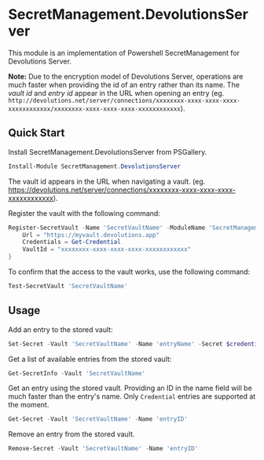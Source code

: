 # SecretManagement.DevolutionsServer

This module is an implementation of Powershell SecretManagement for Devolutions Server.

**Note:** Due to the encryption model of Devolutions Server, operations are much faster when providing the id of an entry rather than its name. The _vault id_ and _entry id_ appear in the URL when opening an entry (eg. `http://devolutions.net/server/connections/xxxxxxxx-xxxx-xxxx-xxxx-xxxxxxxxxxxx/xxxxxxxx-xxxx-xxxx-xxxx-xxxxxxxxxxxx`).

## Quick Start

Install SecretManagement.DevolutionsServer from PSGallery.

```powershell
Install-Module SecretManagement.DevolutionsServer
```

The vault id appears in the URL when navigating a vault. (eg.
https://devolutions.net/server/connections/xxxxxxxx-xxxx-xxxx-xxxx-xxxxxxxxxxxx).

Register the vault with the following command:

```powerShell
Register-SecretVault -Name 'SecretVaultName' -ModuleName 'SecretManagement.DevolutionsServer' -VaultParameters @{
    Url = "https://myvault.devolutions.app"
    Credentials = Get-Credential
    VaultId = "xxxxxxxx-xxxx-xxxx-xxxx-xxxxxxxxxxxx"
}
```

To confirm that the access to the vault works, use the following command:

```powershell
Test-SecretVault 'SecretVaultName'
```

## Usage

Add an entry to the stored vault:

```powershell
Set-Secret -Vault 'SecretVaultName' -Name 'entryName' -Secret $credentials
```

Get a list of available entries from the stored vault:

```powershell
Get-SecretInfo -Vault 'SecretVaultName'
```

Get an entry using the stored vault. Providing an ID in the name field will be much faster than the entry's name. Only `Credential` entries are supported at the moment.

```powershell
Get-Secret -Vault 'SecretVaultName' -Name 'entryID'
```

Remove an entry from the stored vault.

```powershell
Remove-Secret -Vault 'SecretVaultName' -Name 'entryID'
```



